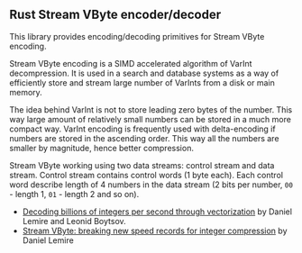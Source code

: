 ## Rust Stream VByte encoder/decoder

This library provides encoding/decoding primitives for Stream VByte encoding.

Stream VByte encoding is a SIMD accelerated algorithm of VarInt decompression. It is used in a search and database
systems as a way of efficiently store and stream large number of VarInts from a disk or main memory.

The idea behind VarInt is not to store leading zero bytes of the number. This way large amount of relatively
small numbers can be stored in a much more compact way. VarInt encoding is frequently used with
delta-encoding if numbers are stored in the ascending order. This way all the numbers are smaller by
magnitude, hence better compression.

Stream VByte working using two data streams: control stream and data stream. Control stream contains control words (1
byte each). Each control word describe length of 4 numbers in the data stream (2 bits per number, `00` - length 1,
`01` - length 2 and so on).

- [Decoding billions of integers per second through vectorization][pub] by Daniel Lemire and Leonid Boytsov.
- [Stream VByte: breaking new speed records for integer compression][blog-post] by Daniel Lemire

[pub]: https://arxiv.org/abs/1209.2137
[blog-post]: https://lemire.me/blog/2017/09/27/stream-vbyte-breaking-new-speed-records-for-integer-compression/
